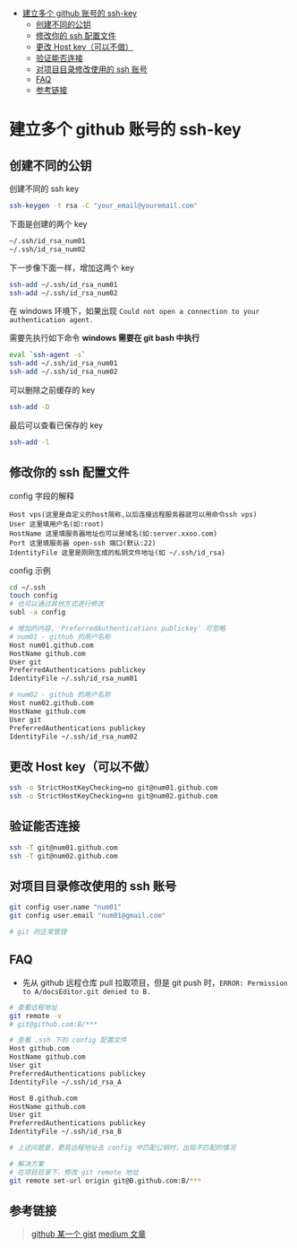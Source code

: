 - [建立多个 github 账号的 ssh-key](#建立多个-github-账号的-ssh-key)
  - [创建不同的公钥](#创建不同的公钥)
  - [修改你的 ssh 配置文件](#修改你的-ssh-配置文件)
  - [更改 Host key（可以不做）](#更改-Host-key可以不做)
  - [验证能否连接](#验证能否连接)
  - [对项目目录修改使用的 ssh 账号](#对项目目录修改使用的-ssh-账号)
  - [FAQ](#FAQ)
  - [参考链接](#参考链接)
# 建立多个 github 账号的 ssh-key

## 创建不同的公钥

创建不同的 ssh key

```sh
ssh-keygen -t rsa -C "your_email@youremail.com"
```

下面是创建的两个 key

```sh
~/.ssh/id_rsa_num01
~/.ssh/id_rsa_num02
```

下一步像下面一样，增加这两个 key

```sh
ssh-add ~/.ssh/id_rsa_num01
ssh-add ~/.ssh/id_rsa_num02
```

在 windows 环境下，如果出现 `Could not open a connection to your authentication agent.
`

需要先执行如下命令
**windows 需要在 git bash 中执行**
```sh
eval `ssh-agent -s`
ssh-add ~/.ssh/id_rsa_num01
ssh-add ~/.ssh/id_rsa_num02
```

可以删除之前缓存的 key

```sh
ssh-add -D
```

最后可以查看已保存的 key

```sh
ssh-add -l
```

## 修改你的 ssh 配置文件

config 字段的解释

```
Host vps(这里是自定义的host简称,以后连接远程服务器就可以用命令ssh vps) 
User 这里填用户名(如:root) 
HostName 这里填服务器地址也可以是域名(如:server.xxoo.com) 
Port 这里填服务器 open-ssh 端口(默认:22) 
IdentityFile 这里是刚刚生成的私钥文件地址(如 ~/.ssh/id_rsa) 
```

config 示例

```sh
cd ~/.ssh
touch config
# 也可以通过其他方式进行修改
subl -a config

# 增加的内容，'PreferredAuthentications publickey' 可忽略
# num01 - github 的用户名称
Host num01.github.com
HostName github.com
User git
PreferredAuthentications publickey
IdentityFile ~/.ssh/id_rsa_num01

# num02 - github 的用户名称
Host num02.github.com
HostName github.com
User git
PreferredAuthentications publickey
IdentityFile ~/.ssh/id_rsa_num02
```

## 更改 Host key（可以不做）

```sh
ssh -o StrictHostKeyChecking=no git@num01.github.com
ssh -o StrictHostKeyChecking=no git@num02.github.com
```

## 验证能否连接

```sh
ssh -T git@num01.github.com
ssh -T git@num02.github.com
```

## 对项目目录修改使用的 ssh 账号

```sh
git config user.name "num01"
git config user.email "num01@gmail.com" 

# git 的正常管理
```

## FAQ

- 先从 github 远程仓库 pull 拉取项目，但是 git push 时，`ERROR: Permission to A/docsEditor.git denied to B.`
```sh
# 查看远程地址
git remote -v
# git@github.com:B/***

# 查看 .ssh 下的 config 配置文件
Host github.com
HostName github.com
User git
PreferredAuthentications publickey
IdentityFile ~/.ssh/id_rsa_A

Host B.github.com
HostName github.com
User git
PreferredAuthentications publickey
IdentityFile ~/.ssh/id_rsa_B

# 上述问题是，更具远程地址去 config 中匹配公钥时，出现不匹配的情况

# 解决方案
# 在项目目录下，修改 git remote 地址
git remote set-url origin git@B.github.com:B/***

```

## 参考链接

> [github 某一个 gist](https://gist.github.com/jexchan/2351996)
> [medium 文章](https://medium.com/@trionkidnapper/ssh-keys-with-multiple-github-accounts-c67db56f191e)